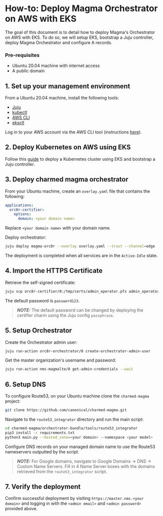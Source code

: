 # How-to: Deploy Magma Orchestrator on AWS with EKS

The goal of this document is to detail how to deploy Magma's Orchestrator on AWS with EKS. To do so,
we will setup EKS, bootstrap a Juju controller, deploy Magma Orchestrator and configure A
records.

### Pre-requisites

- Ubuntu 20.04 machine with internet access
- A public domain

## 1. Set up your management environment

From a Ubuntu 20.04 machine, install the following tools:

- [Juju](https://juju.is/docs/olm/installing-juju)
- [kubectl](https://kubernetes.io/docs/tasks/tools/install-kubectl-linux/)
- [AWS CLI](https://docs.aws.amazon.com/cli/latest/userguide/getting-started-install.html)
- [eksctl](https://docs.aws.amazon.com/eks/latest/userguide/eksctl.html)

Log in to your AWS account via the AWS CLI tool (instructions
[here](https://docs.aws.amazon.com/cli/latest/userguide/getting-started-quickstart.html)).

## 2. Deploy Kubernetes on AWS using EKS

Follow this [guide](<https://juju.is/docs/olm/amazon-elastic-kubernetes-service-(amazon-eks)#heading--install-the-juju-client>) to deploy a Kubernetes cluster using EKS and bootstrap a Juju controller.

## 3. Deploy charmed magma orchestrator

From your Ubuntu machine, create an `overlay.yaml` file that contains the following:

```yaml
applications:
  orc8r-certifier:
    options:
      domain: <your domain name>
```

Replace `<your domain name>` with your domain name.

Deploy orchestrator:

```bash
juju deploy magma-orc8r --overlay overlay.yaml --trust --channel=edge
```

The deployment is completed when all services are in the `Active-Idle` state.

## 4. Import the HTTPS Certificate

Retrieve the self-signed certificate:

```bash
juju scp orc8r-certifier/0:/tmp/certs/admin_operator.pfx admin_operator.pfx
```

The default password is `password123`.

> **_NOTE:_** The default password can be changed by deploying the certifier charm using
> the Juju config `passphrase`.

## 5. Setup Orchestrator

Create the Orchestrator admin user:

```bash
juju run-action orc8r-orchestrator/0 create-orchestrator-admin-user
```

Get the master organization's username and password:

```bash
juju run-action nms-magmalte/0 get-admin-credentials --wait
```

## 6. Setup DNS

To configure Route53, on your Ubuntu machine clone the `charmed-magma` project:

```bash
git clone https://github.com/canonical/charmed-magma.git
```

Navigate to the `route53_integrator` directory and run the main script:

```bash
cd charmed-magma/orchestrator-bundle/tools/route53_integrator
pip3 install -r requirements.txt
python3 main.py --hosted_zone=<your domain> --namespace <your model>
```

Configure DNS records on your managed domain name to use the Route53 nameservers outputted by the
script.

> **_NOTE:_** For Google domains, navigate to Google Domains -> DNS -> Custom Name Servers. Fill in 4 Name Server
> boxes with the domains retrieved from the `route53_integrator` script.

## 7. Verify the deployment

Confirm successful deployment by visiting `https://master.nms.<your domain>` and logging in
with the `<admin email>` and `<admin password>` provided above.
